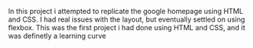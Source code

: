 In this project i attempted to replicate the google homepage using HTML and CSS.
I had real issues with the layout, but eventually settled on using flexbox. This was the first project i had done using HTML and CSS, and it was definetly a learning curve
